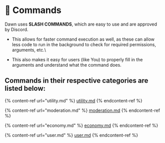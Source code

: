 # 📍 Commands

Dawn uses **SLASH COMMANDS**, which are easy to use and are approved by Discord.

* This allows for faster command execution as well, as these can allow less code to run in the background to check for required permissions, arguments, etc.\

* This also makes it easy for users (like You) to properly fill in the arguments and understand what the command does.

## Commands in their respective categories are listed below:

{% content-ref url="utility.md" %}
[utility.md](utility.md)
{% endcontent-ref %}

{% content-ref url="moderation.md" %}
[moderation.md](moderation.md)
{% endcontent-ref %}

{% content-ref url="economy.md" %}
[economy.md](economy.md)
{% endcontent-ref %}

{% content-ref url="user.md" %}
[user.md](user.md)
{% endcontent-ref %}


